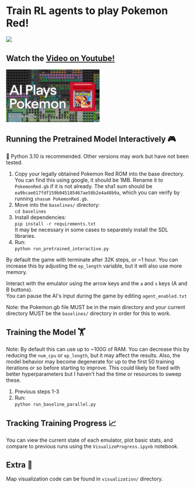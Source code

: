 # Train RL agents to play Pokemon Red!

<a href="https://youtu.be/DcYLT37ImBY">
  <img src="/assets/poke_map.gif?raw=true">
</a>

  
## Watch the [Video on Youtube!](https://youtu.be/DcYLT37ImBY)  

<a href="https://youtu.be/DcYLT37ImBY">
  <img src="/assets/Pokemon YT5 FFFFinal.jpg?raw=true" width="256">
</a>
  
## Running the Pretrained Model Interactively 🎮  
🐍 Python 3.10 is recommended. Other versions may work but have not been tested. 

1. Copy your legally obtained Pokemon Red ROM into the base directory. You can find this using google, it should be 1MB. Rename it to `PokemonRed.gb` if it is not already. The sha1 sum should be `ea9bcae617fdf159b045185467ae58b2e4a48b9a`, which you can verify by running `shasum PokemonRed.gb`. 
2. Move into the `baselines/` directory:  
 ```cd baselines```
3. Install dependencies:  
```pip install -r requirements.txt```  
It may be necessary in some cases to separately install the SDL libraries.
4. Run:  
```python run_pretrained_interactive.py```

By default the game with terminate after 32K steps, or ~1 hour. You can increase this by adjusting the `ep_length` variable, but it will also use more memory. 

Interact with the emulator using the arrow keys and the `a` and `s` keys (A and B buttons).  
You can pause the AI's input during the game by editing `agent_enabled.txt`

Note: the Pokemon.gb file MUST be in the main directory and your current directory MUST be the `baselines/` directory in order for this to work.

## Training the Model 🏋️ 
Note: By default this can use up to ~100G of RAM. You can decrease this by reducing the `num_cpu` or `ep_length`, but it may affect the results. Also, the model behavior may become degenerate for up to the first 50 training iterations or so before starting to improve. This could likely be fixed with better hyperparameters but I haven't had the time or resources to sweep these.
1. Previous steps 1-3
2. Run:  
```python run_baseline_parallel.py```

## Tracking Training Progress 📈 

You can view the current state of each emulator, plot basic stats, and compare to previous runs using the `VisualizeProgress.ipynb` notebook.

## Extra 🐜
Map visualization code can be found in `visualization/` directory.
